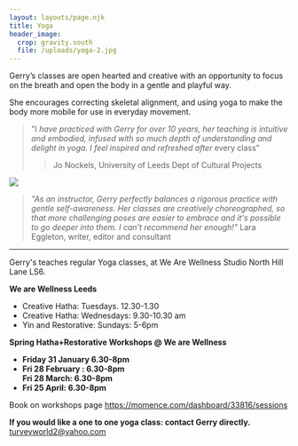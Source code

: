 ```yaml
---
layout: layouts/page.njk
title: Yoga
header_image:
  crop: gravity.south
  file: /uploads/yoga-2.jpg
---
```

Gerry’s classes are open hearted and creative with an opportunity to focus on the breath and open the body in a gentle and playful way.

She encourages correcting skeletal alignment, and using yoga to make the body more mobile for use in everyday movement.

> "I *have practiced with Gerry for over 10 years, her teaching is intuitive and embodied, infused with so much depth of understanding and delight in yoga. I feel inspired and refreshed after* every class"
>
> > Jo Nockels, University of Leeds Dept of Cultural Projects

![](/uploads/yoga-3.jpg)

> *"As an instructor, Gerry perfectly balances a rigorous practice with gentle self-awareness. Her classes are creatively choreographed, so that more challenging poses are easier to embrace and it's possible to go deeper into them. I can't recommend her enough!"*  Lara Eggleton, writer, editor and consultant

- - -

Gerry's teaches regular Yoga classes, at We Are Wellness Studio North Hill Lane LS6.

**We are Wellness Leeds**  

* Creative Hatha: Tuesdays. 12.30-1.30
* Creative Hatha: Wednesdays: 9.30-10.30 am 
* Yin and Restorative: Sundays: 5-6pm

**Spring Hatha+Restorative Workshops @ We are Wellness** 

* **Friday 31 January 6.30-8pm**
* **Fri 28 February : 6.30-8pm\
  Fri 28 March: 6.30-8pm**
* **Fri 25 April: 6.30-8pm**

Book on workshops page <https://momence.com/dashboard/33816/sessions>

**If you would like a one to one yoga class: contact Gerry directly.** [turveyworld2@yahoo.com](turveyworld2@yahoo.com)